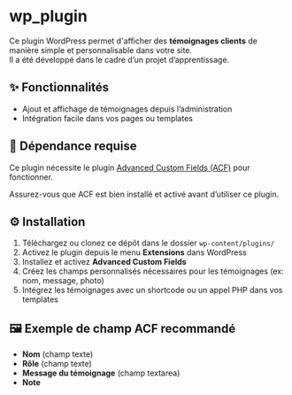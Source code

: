 # wp_plugin

Ce plugin WordPress permet d'afficher des **témoignages clients** de manière simple et personnalisable dans votre site.  
Il a été développé dans le cadre d’un projet d’apprentissage.

## ✨ Fonctionnalités

- Ajout et affichage de témoignages depuis l’administration
- Intégration facile dans vos pages ou templates

## 🧩 Dépendance requise

Ce plugin nécessite le plugin [Advanced Custom Fields (ACF)](https://fr.wordpress.org/plugins/advanced-custom-fields/) pour fonctionner.

Assurez-vous que ACF est bien installé et activé avant d’utiliser ce plugin.

## ⚙️ Installation

1. Téléchargez ou clonez ce dépôt dans le dossier `wp-content/plugins/`
2. Activez le plugin depuis le menu **Extensions** dans WordPress
3. Installez et activez **Advanced Custom Fields**
4. Créez les champs personnalisés nécessaires pour les témoignages (ex: nom, message, photo)
5. Intégrez les témoignages avec un shortcode ou un appel PHP dans vos templates

## 🖼️ Exemple de champ ACF recommandé

- **Nom** (champ texte)
- **Rôle** (champ texte)
- **Message du témoignage** (champ textarea)
- **Note** 


